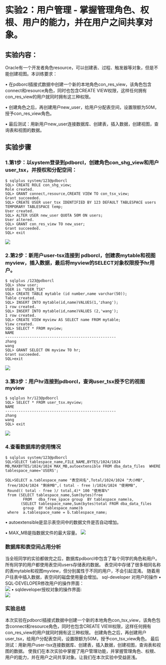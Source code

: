 # 实验2：用户管理 - 掌握管理角色、权根、用户的能力，并在用户之间共享对象。  

## 实验内容：  

Oracle有一个开发者角色resource，可以创建表、过程、触发器等对象，但是不能创建视图。本训练要求：  

•	在pdborcl插接式数据中创建一个新的本地角色con_res_view，该角色包含connect和resource角色，同时也包含CREATE VIEW权限，这样任何拥有con_res_view的用户就同时拥有这三种权限。  

•	创建角色之后，再创建用户new_user，给用户分配表空间，设置限额为50M，授予con_res_view角色。  

•	最后测试：用新用户new_user连接数据库、创建表，插入数据，创建视图，查询表和视图的数据。  

##  实验步骤  

### 1.第1步：以system登录到pdborcl，创建角色con_shg_view和用户user_tsx，并授权和分配空间：  
```
$ sqlplus system/123@pdborcl
SQL> CREATE ROLE con_shg_view;
Role created.
SQL> GRANT connect,resource,CREATE VIEW TO con_tsx_view;
Grant succeeded.
SQL> CREATE USER user_tsx IDENTIFIED BY 123 DEFAULT TABLESPACE users TEMPORARY TABLESPACE temp;
User created.
SQL> ALTER USER new_user QUOTA 50M ON users;
User altered.
SQL> GRANT con_res_view TO new_user;
Grant succeeded.
SQL> exit
 ```
 ![](https://github.com/songhaoge/oracle/blob/master/test2/7.png?raw=true)
### 2.第2步：新用户user-tsx连接到 pdborcl，创建表mytable和视图myview，插入数据，最后将myview的SELECT对象权限授予hr用户。  
```
$ sqlplus /123@pdborcl
SQL> show user;
USER is "USER_TSX"
SQL> CREATE TABLE mytable (id number,name varchar(50));
Table created.
SQL> INSERT INTO mytable(id,name)VALUES(1,'zhang');
1 row created.
SQL> INSERT INTO mytable(id,name)VALUES (2,'wang');
1 row created.
SQL> CREATE VIEW myview AS SELECT name FROM mytable;
View created.
SQL> SELECT * FROM myview;
NAME
--------------------------------------------------
zhang
wang
SQL> GRANT SELECT ON myview TO hr;
Grant succeeded.
SQL>exit
 ```
 ![](https://github.com/songhaoge/oracle/blob/master/test2/2.png?raw=true)
### 3.第3步：用户hr连接到pdborcl，查询user_tsx授予它的视图myview  
```
$ sqlplus hr/123@pdborcl
SQL> SELECT * FROM user_tsx.myview;
NAME
--------------------------------------------------
zhang
wang
SQL> exit
 ```
 ![](https://github.com/songhaoge/oracle/blob/master/test2/3.png?raw=true)
### 4.查看数据库的使用情况  
```
$ sqlplus system/123@pdborcl
SQL>SELECT tablespace_name,FILE_NAME,BYTES/1024/1024 MB,MAXBYTES/1024/1024 MAX_MB,autoextensible FROM dba_data_files  WHERE  tablespace_name='USERS';

SQL>SELECT a.tablespace_name "表空间名",Total/1024/1024 "大小MB",
 free/1024/1024 "剩余MB",( total - free )/1024/1024 "使用MB",
 Round(( total - free )/ total,4)* 100 "使用率%"
 from (SELECT tablespace_name,Sum(bytes)free
        FROM   dba_free_space group  BY tablespace_name)a,
       (SELECT tablespace_name,Sum(bytes)total FROM dba_data_files
        group  BY tablespace_name)b
 where  a.tablespace_name = b.tablespace_name;
 ```
•	autoextensible是显示表空间中的数据文件是否自动增加。  

•	MAX_MB是指数据文件的最大容量。
 ![](https://github.com/songhaoge/oracle/blob/master/test2/4.png?raw=true)
### 数据库和表空间占用分析
当全班同学的实验都做完之后，数据库pdborcl中包含了每个同学的角色和用户。 所有同学的用户都使用表空间users存储表的数据。 表空间中存储了很多相同名称的表mytable和视图myview，但分别属性于不同的用户，不会引起混淆。 随着用户往表中插入数据，表空间的磁盘使用量会增加。
sql-developer 对用户的操作
•	SQL-DEVELOPER修改用户的操作界面：  
![](https://github.com/songhaoge/oracle/blob/master/test2/5.png?raw=true)
•	sqldeveloper授权对象的操作界面:  
![](https://github.com/songhaoge/oracle/blob/master/test2/6.png?raw=true)
### 实验总结
本次实验在pdborcl插接式数据中创建一个新的本地角色con_tsx_view，该角色包含connect和resource角色，同时也包含CREATE VIEW权限，这样任何拥有con_res_view的用户就同时拥有这三种权限。 创建角色之后，再创建用户user_tsx，给用户分配表空间，设置限额为50M，授予con_tsx_view角色。 最后测试：用新用户user-tsx连接数据库、创建表，插入数据，创建视图，查询表和视图的数据。 使我们在本次实验中掌握了用户管理功能，并掌握管理角色、权根、用户的能力，并在用户之间共享对象。让我们在本次实验中受益匪浅。


